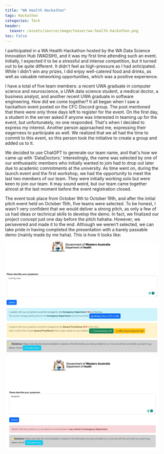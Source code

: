 ```yaml
---
title: "WA Health Hackathon"
tags: Hackathon
categories: Tech 
header:
  teaser: /assets/source/image/teaser/wa-health-hackathon.png
toc: False
---
```



I participated in a WA Health Hackathon hosted by the WA Data Science Innovation Hub (WADSIH), and it was my first time attending such an event. Initially, I expected it to be a stressful and intense competition, but it turned out to be quite different. It didn't feel as high-pressure as I had anticipated. While I didn't win any prizes, I did enjoy well-catered food and drinks, as well as valuable networking opportunities, which was a positive experience.

I have a total of five team members: a recent UWA graduate in computer science and neuroscience, a UWA data science student, a medical doctor, a business analyst, and another recent UWA graduate in software engineering. How did we come together? It all began when I saw a hackathon event posted on the CFC Discord group. The post mentioned that there were only three days left to register for the event. On the first day, a student in the server asked if anyone was interested in teaming up for the event, but unfortunately, no one responded. That's when I decided to express my interest. Another person approached me, expressing their eagerness to participate as well. We realized that we all had the time to commit to this event, so this person took the initiative to create a group and added us to it.

We decided to use ChatGPT to generate our team name, and that's how we came up with 'DataDoctors.' Interestingly, the name was selected by one of our enthusiastic members who initially wanted to join had to drop out later due to academic commitments at the university. As time went on, during the launch event and the first workshop, we had the opportunity to meet the last two members of our team. They were initially working solo but were keen to join our team. It may sound weird, but our team came together almost at the last moment before the event registration closed.

The event took place from October 9th to October 19th, and after the initial pitch event held on October 15th, five teams were selected. To be honest, I wasn't very confident that we would deliver a strong pitch, as only a few of us had ideas or technical skills to develop the demo. In fact, we finalized our project concept just one day before the pitch hahaha. However, we persevered and made it to the end. Although we weren't selected, we can take pride in having completed the presentation with a barely passable demo (mainly made by me haha). This is how it looks like:

![demo1](/assets/source/image/blog/wa-health-hackathon-demo1.png)



![demo2](/assets/source/image/blog/wa-health-hackathon-demo2.png)


